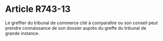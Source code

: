 # Article R743-13

Le greffier du tribunal de commerce cité à comparaître ou son conseil peut prendre connaissance de son dossier auprès du greffe du tribunal de grande instance.